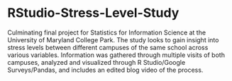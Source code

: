 # RStudio-Stress-Level-Study

Culminating final project for Statistics for Information Science at the University of Maryland College Park. The study looks to gain insight into stress levels between different campuses of the same school across various variables. Information was gathered through multiple visits of both campuses, analyzed and visualized through R Studio/Google Surveys/Pandas, and includes an edited blog video of the process.
